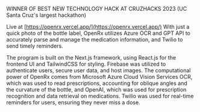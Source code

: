 WINNER OF BEST NEW TECHNOLOGY HACK AT CRUZHACKS 2023 (UC Santa Cruz's largest hackathon)

Live at [https://openrx.vercel.app/](https://openrx.vercel.app/)
With just a quick photo of the bottle label, OpenRx utilizes Azure OCR and GPT API to accurately parse and manage the medication information, and Twilio to send timely reminders.

The program is built on the Next.js framework, using React.js for the frontend UI and TailwindCSS for styling. Firebase was utilized to authenticate users, secure user data, and host images. The computational power of OpenRx comes from Microsoft Azure Cloud Vision Services OCR, which was used to read prescriptions, accounting for oblique angles and the curvature of the bottle, and OpenAI, which was used for prescription recognition and data retrieval on medications. Twilio was used for real-time reminders for users, ensuring they never miss a dose.
